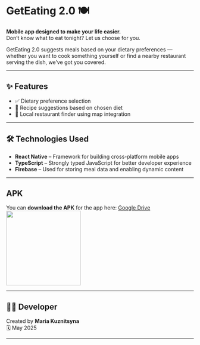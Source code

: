# GetEating 2.0 🍽️

**Mobile app designed to make your life easier.**  
Don’t know what to eat tonight? Let us choose for you.

GetEating 2.0 suggests meals based on your dietary preferences — whether you want to cook something yourself or find a nearby restaurant serving the dish, we’ve got you covered.

---

## ✨ Features

- ✅ Dietary preference selection  
- 🍳 Recipe suggestions based on chosen diet  
- 📍 Local restaurant finder using map integration  

---

## 🛠️ Technologies Used

- **React Native** – Framework for building cross-platform mobile apps  
- **TypeScript** – Strongly typed JavaScript for better developer experience  
- **Firebase** – Used for storing meal data and enabling dynamic content  

---

## APK

You can **download the APK** for the app here: [Google Drive](https://drive.google.com/drive/folders/1Tgqpp-9BUCMondQC7toVGpmRQRrJhlFU?usp=sharing)  
<img src="https://github.com/user-attachments/assets/985dc305-1b4f-4137-b82d-eca5359498da" width="200" height="200" />

---

## 👩‍💻 Developer

Created by **Maria Kuznitsyna**  
🗓️ May 2025

---


